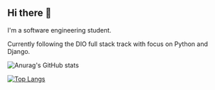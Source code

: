 ## Hi there 👋
I'm a software engineering student.

Currently following the DIO full stack track with focus on Python and Django.

<!--
**niqueve/niqueve** is a ✨ _special_ ✨ repository because its `README.md` (this file) appears on your GitHub profile.

Here are some ideas to get you started:

- 🔭 I’m currently working on ...
- 🌱 I’m currently learning ...
- 👯 I’m looking to collaborate on ...
- 🤔 I’m looking for help with ...
- 💬 Ask me about ...
- 📫 How to reach me: ...
- 😄 Pronouns: ...
- ⚡ Fun fact: ...
-->

![Anurag's GitHub stats](https://github-readme-stats.vercel.app/api?username=niqueve&show_icons=true)

[![Top Langs](https://github-readme-stats.vercel.app/api/top-langs/?username=niqueve)](https://github.com/anuraghazra/github-readme-stats)

